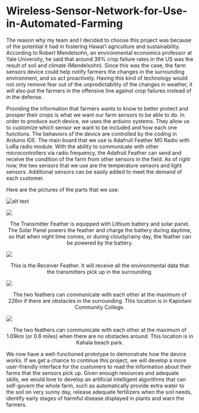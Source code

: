 # Wireless-Sensor-Network-for-Use-in-Automated-Farming

The reason why my team and I decided to choose this project was because of the potential it had in fostering Hawai’i agriculture and sustainability. According to Robert Mendelsohn, an environmental economics professor at Yale University, he said that around 39% crop failure rates in the US was the result of soil and climate (Mendelsohn). Since this was the case, the farm sensors device could help notify farmers the changes in the surrounding environment, and so act proactively. Having this kind of technology would not only remove fear out of the unpredictability of the changes in weather, it will also put the farmers in the offensive line against crop failures instead of in the defense.

Providing the information that farmers wants to know to better protect and prosper their crops is what we want our farm sensors to be able to do. In order to produce such device, we uses the arduino systems. They allow us to customize which sensor we want to be included and how each one functions. The behaviors of the device are controlled by the coding in Arduino IDE. The main board that we use is Adafruit Feather M0 Radio with LoRa radio module. With the ability to communicate with other microcontrollers via radio frequency, the Adafruit Feather can send and receive the condition of the farm from other sensors in the field. As of right now, the two sensors that we use are the temperature sensors and light sensors. Additional sensors can be easily added to meet the demand of each customer.

Here are the pictures of the parts that we use:

![alt text](https://drive.google.com/a/hawaii.edu/file/d/0BzCW1WV06ZViQTZlVmpUYTZieVE/view?usp=sharing
"This is the Transmitter Feather. As of for now, it is equipped with light sensors and temperature-humidity-pressure sensors. These sensors will pick up information around the surrounding.") 

![]({{site.baseurl}}//ff.png)
<center>The Transmitter Feather is equipped with Lithium battery and solar panel. The Solar Panel powers the feather and charge the battery during daytime, so that when night time comes, or during cloudy/rainy day, the feather can be powered by the battery.</center>

![]({{site.baseurl}}//Receiver%20Board%20Feather.png)

<center>This is the Receiver Feather. It will receive all the environmental data that the transmitters pick up in the surrounding.</center>

![]({{site.baseurl}}//Distance%20The%20Sensors%20Can%20Communicate%20with%20Obstacles.PNG)
<center>The two feathers can communicate with each other at the maximum of 226m if there are obstacles in the surrounding. This location is in Kapiolani Community College. </center>

![]({{site.baseurl}}//Distance%20The%20Sensors%20Can%20Communicate%20without%20Obstacles.PNG)
<center>The two feathers can communicate with each other at the maximum of 1.09km (or 0.6 miles) when there are no obstacles around. This location is in Kahala beach park. </center>

We now have a well-functioned prototype to demonstrate how the device works. If we get a chance to continue this project, we will develop a more user-friendly interface for the customers to read the information about their farms that the sensors pick up. Given enough resources and adequate skills, we would love to develop an artificial intelligent algorithms that can self-govern the whole farm, such as automatically provide extra water to the soil on very sunny day, release adequate fertilizers when the soil needs, identify early stages of harmful disease displayed in plants and warn the farmers.

